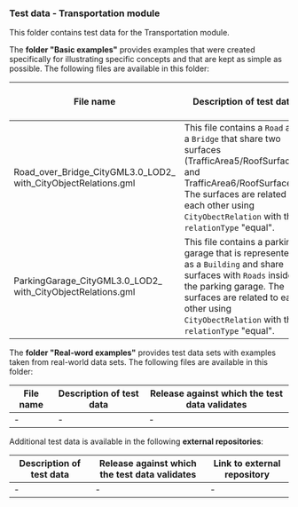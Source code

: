 ### Test data - Transportation module

This folder contains test data for the Transportation module.


The **folder "Basic examples"** provides examples that were created specifically for illustrating specific concepts and that are kept as simple as possible. The following files are available in this folder:

File name | Description of test data | Release against which the test data validates
-------------------------|-----------------------------------------------|-------------------
Road_over_Bridge_CityGML3.0_LOD2_<br>with_CityObjectRelations.gml | This file contains a `Road` and a `Bridge` that share two surfaces (TrafficArea5/RoofSurface1 and TrafficArea6/RoofSurface2). The surfaces are related to each other using `CityObectRelation` with the `relationType` "equal". | 3.0.0-draft.2020.09.17.1
ParkingGarage_CityGML3.0_LOD2_<br>with_CityObjectRelations.gml | This file contains a parking garage that is represented as a `Building` and share surfaces with `Roads` inside the parking garage. The surfaces are related to each other using `CityObectRelation` with the `relationType` "equal". | 3.0.0-draft.2020.09.17.1


The **folder "Real-word examples"** provides test data sets with examples taken from real-world data sets. The following files are available in this folder:

File name | Description of test data | Release against which the test data validates
-------------------------|-----------------------------------------------|-------------------
- | - | -


Additional test data is available in the following **external repositories**:

Description of test data | Release against which the test data validates | Link to external repository
-------------------------|-----------------------------------------------|-------------------
- | - | -
